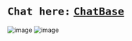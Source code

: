 # `Chat here:` [`ChatBase`](https://www.chatbase.co/chatbot-iframe/cj8-h1spWC3gfNi97nW5v)

![image](https://github.com/user-attachments/assets/395e6f73-3086-4e5d-b296-165e5d1ea569)
![image](https://github.com/user-attachments/assets/e5ebefb4-7423-48a8-bdc5-36ff8e03d485)
